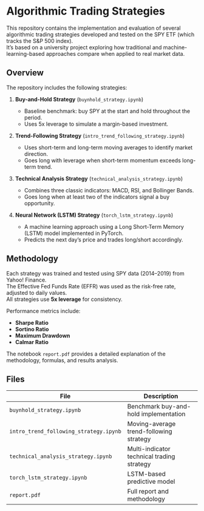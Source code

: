# Algorithmic Trading Strategies

This repository contains the implementation and evaluation of several algorithmic trading strategies developed and tested on the SPY ETF (which tracks the S&P 500 index).  
It’s based on a university project exploring how traditional and machine-learning-based approaches compare when applied to real market data.

## Overview

The repository includes the following strategies:

1. **Buy-and-Hold Strategy** (`buynhold_strategy.ipynb`)  
   - Baseline benchmark: buy SPY at the start and hold throughout the period.  
   - Uses 5x leverage to simulate a margin-based investment.  

2. **Trend-Following Strategy** (`intro_trend_following_strategy.ipynb`)  
   - Uses short-term and long-term moving averages to identify market direction.  
   - Goes long with leverage when short-term momentum exceeds long-term trend.  

3. **Technical Analysis Strategy** (`technical_analysis_strategy.ipynb`)  
   - Combines three classic indicators: MACD, RSI, and Bollinger Bands.  
   - Goes long when at least two of the indicators signal a buy opportunity.  

4. **Neural Network (LSTM) Strategy** (`torch_lstm_strategy.ipynb`)  
   - A machine learning approach using a Long Short-Term Memory (LSTM) model implemented in PyTorch.  
   - Predicts the next day’s price and trades long/short accordingly.  

## Methodology

Each strategy was trained and tested using SPY data (2014–2019) from Yahoo! Finance.  
The Effective Fed Funds Rate (EFFR) was used as the risk-free rate, adjusted to daily values.  
All strategies use **5x leverage** for consistency.

Performance metrics include:
- **Sharpe Ratio**
- **Sortino Ratio**
- **Maximum Drawdown**
- **Calmar Ratio**

The notebook `report.pdf` provides a detailed explanation of the methodology, formulas, and results analysis.

## Files

| File | Description |
|------|--------------|
| `buynhold_strategy.ipynb` | Benchmark buy-and-hold implementation |
| `intro_trend_following_strategy.ipynb` | Moving-average trend-following strategy |
| `technical_analysis_strategy.ipynb` | Multi-indicator technical trading strategy |
| `torch_lstm_strategy.ipynb` | LSTM-based predictive model |
| `report.pdf` | Full report and methodology |

